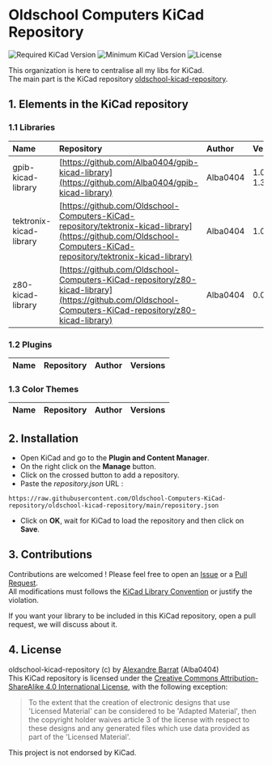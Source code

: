 # Oldschool Computers KiCad Repository

![Required KiCad Version](https://img.shields.io/badge/KiCad-%3E%3D7.0-success)
![Minimum KiCad Version](https://img.shields.io/badge/KiCad-=6.0-orange)
![License](https://img.shields.io/github/license/Oldschool-Computers-KiCad-repository/oldschool-kicad-repository)

This organization is here to centralise all my libs for KiCad.  
The main part is the KiCad repository [oldschool-kicad-repository](https://github.com/Oldschool-Computers-KiCad-repository/oldschool-kicad-repository).  


## 1. Elements in the KiCad repository
### 1.1 Libraries
|Name|Repository|Author|Versions|
|:---|:---------|:-----|:------|
|gpib-kicad-library|[https://github.com/Alba0404/gpib-kicad-library](https://github.com/Alba0404/gpib-kicad-library)|Alba0404|1.0.0-1.3.0|
|tektronix-kicad-library|[https://github.com/Oldschool-Computers-KiCad-repository/tektronix-kicad-library](https://github.com/Oldschool-Computers-KiCad-repository/tektronix-kicad-library)|Alba0404|1.0.0|
|z80-kicad-library|[https://github.com/Oldschool-Computers-KiCad-repository/z80-kicad-library](https://github.com/Oldschool-Computers-KiCad-repository/z80-kicad-library)|Alba0404|0.0.0|

### 1.2 Plugins
|Name|Repository|Author|Versions|
|:---|:---------|:-----|:------|

### 1.3 Color Themes
|Name|Repository|Author|Versions|
|:---|:---------|:-----|:------|


## 2. Installation
  - Open KiCad and go to the **Plugin and Content Manager**.
  - On the right click on the **Manage** button.
  - Click on the crossed button to add a repository.
  - Paste the *repository.json* URL :
```
https://raw.githubusercontent.com/Oldschool-Computers-KiCad-repository/oldschool-kicad-repository/main/repository.json
```
  - Click on **OK**, wait for KiCad to load the repository and then click on **Save**.


## 3. Contributions
Contributions are welcomed ! Please feel free to open an [Issue](https://github.com/Oldschool-Computers-KiCad-repository/oldschool-kicad-repository/issues)
or a [Pull Request](https://github.com/Oldschool-Computers-KiCad-repository/oldschool-kicad-repository/pulls).  
All modifications must follows the [KiCad Library Convention](https://klc.kicad.org/) or justify the violation.

If you want your library to be included in this KiCad repository, open a pull request, we will discuss about it.


## 4. License
oldschool-kicad-repository (c) by [Alexandre Barrat](https://github.com/Alba0404) (Alba0404)  
This KiCad repository is licensed under the [Creative Commons Attribution-ShareAlike 4.0 International License](https://creativecommons.org/licenses/by-sa/4.0/legalcode), with the following exception:
> To the extent that the creation of electronic designs that use 'Licensed Material' can be considered to be 'Adapted Material', then the copyright holder waives article 3 of the license with respect to these designs and any generated files which use data provided as part of the 'Licensed Material'.

This project is not endorsed by KiCad.
